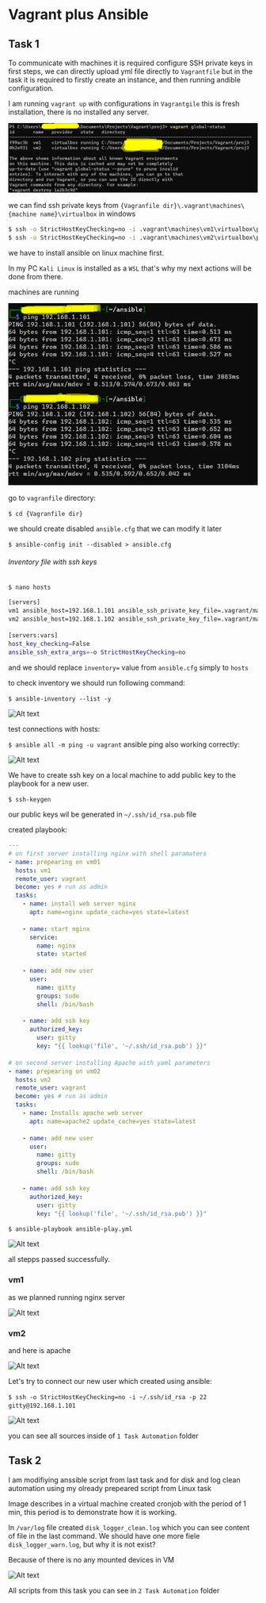 # Vagrant plus Ansible
## Task 1
To communicate with machines it is required configure SSH private keys in first steps,
we can directly upload yml file directly to ```Vagrantfile``` but in the task it is required to firstly create an instance,
and then running andible configuration.

I am running ```vagrant up``` with configurations in ```Vagrantgile``` this is fresh installation, there is no installed any server.

![Alt text](../assets/vagrant_images.png)

we can find ssh private keys from ```{Vagranfile dir}\.vagrant\machines\{machine name}\virtualbox``` in windows

```cmd
$ ssh -o StrictHostKeyChecking=no -i .vagrant\machines\vm1\virtualbox\private_key -p 22 vagrant@192.168.1.101
$ ssh -o StrictHostKeyChecking=no -i .vagrant\machines\vm2\virtualbox\private_key -p 22 vagrant@192.168.1.102
```

we have to install ansible on linux machine first.

In my PC ```Kali Linux``` is installed as a ```WSL``` that's why my next actions will be done from there.

machines are running

![Alt text](../assets/kali_ping.png)

go to ```vagranfile``` directory:

```$ cd {Vagranfile dir}```

we should create disabled ```ansible.cfg``` that we can modify it later

```$ ansible-config init --disabled > ansible.cfg```

###### Inventory file with ssh keys

```$ nano hosts```

```bash
[servers]
vm1 ansible_host=192.168.1.101 ansible_ssh_private_key_file=.vagrant/machines/vm1/virtualbox/private_key
vm2 ansible_host=192.168.1.102 ansible_ssh_private_key_file=.vagrant/machines/vm2/virtualbox/private_key

[servers:vars]
host_key_checking=False
ansible_ssh_extra_args=-o StrictHostKeyChecking=no
```
and we should replace ```inventory=``` value from ```ansible.cfg``` simply to ```hosts```

to check inventory we should run following command:

```$ ansible-inventory --list -y```

![Alt text](../assets/inventory.png)

test connections with hosts:

```$ ansible all -m ping -u vagrant```
ansible ping also working correctly:

![Alt text](../assets/ansible_ping.png)

We have to create ssh key on a local machine to add public key to the playbook for a new user.

```$ ssh-keygen```

our public keys wil be generated in ```~/.ssh/id_rsa.pub``` file

created playbook:

```yml
---
# on first server installing nginx with shell paramaters
- name: prepearing on vm01
  hosts: vm1
  remote_user: vagrant
  become: yes # run as admin
  tasks:
    - name: install web server nginx
      apt: name=nginx update_cache=yes state=latest

    - name: start nginx
      service:
        name: nginx
        state: started

    - name: add new user
      user:
        name: gitty
        groups: sudo
        shell: /bin/bash

    - name: add ssh key
      authorized_key:
        user: gitty
        key: "{{ lookup('file', '~/.ssh/id_rsa.pub') }}"

# on second server installing Apache with yaml parameters
- name: prepearing on vm02
  hosts: vm2
  remote_user: vagrant
  become: yes # run as admin
  tasks:
    - name: Installs apache web server
      apt: name=apache2 update_cache=yes state=latest

    - name: add new user
      user:
        name: gitty
        groups: sudo
        shell: /bin/bash

    - name: add ssh key
      authorized_key:
        user: gitty
        key: "{{ lookup('file', '~/.ssh/id_rsa.pub') }}"
```

```$ ansible-playbook ansible-play.yml```

![Alt text](../assets/ansible_playbook_run.png)

all stepps passed successfully.

### vm1
as we planned running nginx server

![Alt text](../assets/nginx_ansible.png)

### vm2
and here is apache

![Alt text](../assets/apache_ansible.png)

Let's try to connect our new user which created using ansible:

```$ ssh -o StrictHostKeyChecking=no -i ~/.ssh/id_rsa -p 22 gitty@192.168.1.101 ```

![Alt text](../assets/ansible_new_user.png)

you can see all sources inside of ```1 Task Automation``` folder

## Task 2
I am modifiying anssible script from last task 
and for disk and log clean automation using my olready prepeared script from Linux task

Image describes in a virtual machine created cronjob with the period of 1 min, this period is to demonstrate how it is working.

In ```/var/log``` file created ```disk_logger_clean.log``` which you can see content of file in the last command. We should have one more fiele ```disk_logger_warn.log```, but why it is not exist? 

Because of there is no any mounted devices in VM

![Alt text](../assets/crontab_result.png)

All scripts from this task you can see in ```2 Task Automation``` folder

